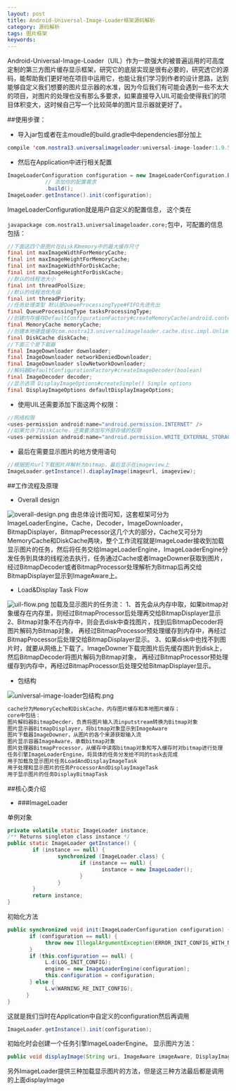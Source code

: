 ```yaml
---
layout: post
title: Android-Universal-Image-Loader框架源码解析
category: 源码解析
tags: 图片框架
keywords: 
---
```



Android-Universal-Image-Loader（UIL）作为一款强大的被普遍运用的可高度定制的第三方图片缓存显示框架，研究它的底层实现是很有必要的，研究透它的源码，能帮助我们更好地在项目中运用它，也能让我们学习到作者的设计思路，达到能够自定义我们想要的图片显示器的水准，因为今后我们有可能会遇到一些不太大的项目，对图片的处理也没有那么多要求，如果直接导入UIL可能会使得我们的项目体积变大，这时候自己写一个比较简单的图片显示器就更好了。

##使用步骤：

* 导入jar包或者在主moudle的build.gradle中dependencies部分加上

```java
compile 'com.nostra13.universalimageloader:universal-image-loader:1.9.5'
```

* 然后在Application中进行相关配置

```java
ImageLoaderConfiguration configuration = new ImageLoaderConfiguration.Builder(this)
            // 添加你的配置需求
            .build();
ImageLoader.getInstance().init(configuration);
```

ImageLoaderConfiguration就是用户自定义的配置信息， 这个类在

```javapackage com.nostra13.universalimageloader.core;```包中，可配置的信息包括：

```java
//下面这四个是图片在disk和memory中的最大缓存尺寸
final int maxImageWidthForMemoryCache;
final int maxImageHeightForMemoryCache;
final int maxImageWidthForDiskCache;
final int maxImageHeightForDiskCache;
//默认的线程池大小
final int threadPoolSize;
//默认的线程池优先级
final int threadPriority;
//任务处理类型 默认是QueueProcessingType#FIFO先进先出
final QueueProcessingType tasksProcessingType;
//创建内存缓存DefaultConfigurationFactory#createMemoryCache(android.content.Context, int) 
final MemoryCache memoryCache;
//创建本地硬盘缓存com.nostra13.universalimageloader.cache.disc.impl.UnlimitedDiskCache
final DiskCache diskCache;
//下面三个是下载器
final ImageDownloader downloader;
final ImageDownloader networkDeniedDownloader;
final ImageDownloader slowNetworkDownloader;
//解码器DefaultConfigurationFactory#createImageDecoder(boolean)
final ImageDecoder decoder;
//显示选项 DisplayImageOptions#createSimple() Simple options
final DisplayImageOptions defaultDisplayImageOptions;
```

* 使用UIL还需要添加下面这两个权限：

```java
//网络权限
<uses-permission android:name="android.permission.INTERNET" />
//如果允许了diskCache，还需要添加写外部存储的权限
<uses-permission android:name="android.permission.WRITE_EXTERNAL_STORAGE" />
```

* 最后在需要显示图片的地方使用语句

```java
//根据图片url下载图片并解析为bitmap，最后显示在imageview上
ImageLoader.getInstance().diaplayImage(imageurl, imageview);
```

##工作流程及原理

* Overall design

![overall-design.png](http://upload-images.jianshu.io/upload_images/1159224-6bb86e4a0a354666.png?imageMogr2/auto-orient/strip%7CimageView2/2/w/1240)
由总体设计图可知，这套框架可分为ImageLoaderEngine，Cache，Decoder，ImageDownloader，BitmapDisplayer，BitmapPrecessor这几个大的部分，Cache又可分为MemoryCache和DiskCache两块，整个工作流程就是ImageLoader接收到加载显示图片的任务，然后将任务交给ImageLoaderEngine，ImageLoaderEngine分发任务到具体的线程池去执行，任务通过Cache或者ImageDowner获取到图片，经过BitmapDecoder或者BitmapProcessor处理解析为Bitmap后再交给BitmapDisplayer显示到ImageAware上。

* Load&Display Task Flow

![uil-flow.png](http://upload-images.jianshu.io/upload_images/1159224-12f6ec0888a73faf.png?imageMogr2/auto-orient/strip%7CimageView2/2/w/1240)
加载及显示图片的任务流：
1、首先会从内存中取，如果bitmap对象缓存在内存里，则经过BitmapProcessor后处理再交给BitmapDisplayer显示
2、Bitmap对象不在内存中，则会去disk中查找图片，找到后BitmapDecoder将图片解码为Bitmap对象， 再经过BitmapProcessor预处理缓存到内存中，再经过BitmapProcessor后处理交给BitmapDisplayer显示。
3、如果disk中也找不到图片时，就要从网络上下载了。ImageDowner下载完图片后先缓存图片到disk上，然后BitmapDecoder将图片解码为Bitmap对象， 再经过BitmapProcessor预处理缓存到内存中，再经过BitmapProcessor后处理交给BitmapDisplayer显示。

* 包结构

![universal-image-loader包结构.png](http://upload-images.jianshu.io/upload_images/1159224-5a34b8d67cab1354.png?imageMogr2/auto-orient/strip%7CimageView2/2/w/1240) 
```java
cache分为MemoryCeche和DiskCache，内存图片缓存和本地图片缓存；
core中包括：
图片解码器BitmapDecder，负责将图片输入流inputstream转换为Bitmap对象
图片显示器BitmapDisplayer，将bitmap对象显示到ImageAware
图片下载器ImageDowner，从图片的各个来源获取输入流
图片显示容器ImageAware，承载bitmap对象
图片处理器BitmapProcessor，从缓存中读取bitmap对象和写入缓存时对bitmap进行处理
任务引擎ImageLoaderEngine，将具体的任务分发给不同的task去完成
用于加载及显示图片任务LoadAndDisplayImageTask
用于处理和显示图片的任务ProcessorAndDisplayImageTask
用于显示图片的任务DisplayBitmapTask
```

##核心类介绍

* ###ImageLoader

单例对象

```java
private volatile static ImageLoader instance;
/** Returns singleton class instance */
public static ImageLoader getInstance() {   
        if (instance == null) {      
                synchronized (ImageLoader.class) {        
                       if (instance == null) {            
                              instance = new ImageLoader();         
                       }      
                }   
        }   
        return instance;
}
```

初始化方法

```java
public synchronized void init(ImageLoaderConfiguration configuration) {
       if (configuration == null) {
            throw new IllegalArgumentException(ERROR_INIT_CONFIG_WITH_NULL);   
       }   
       if (this.configuration == null) {      
            L.d(LOG_INIT_CONFIG);      
            engine = new ImageLoaderEngine(configuration);                        
            this.configuration = configuration;   
       } else {      
            L.w(WARNING_RE_INIT_CONFIG);   
      }
}
```

这就是我们当时在Application中自定义的configuration然后再调用

```java
ImageLoader.getInstance().init(configuration);
```

初始化时会创建一个任务引擎ImageLoaderEngine。
显示图片方法：

```java
public void displayImage(String uri, ImageAware imageAware, DisplayImageOptions options, ImageSize targetSize, ImageLoadingListener listener, ImageLoadingProgressListener progressListener)
```

另外ImageLoader提供三种加载显示图片的方法，但是这三种方法最后都是调用的上面displayImage